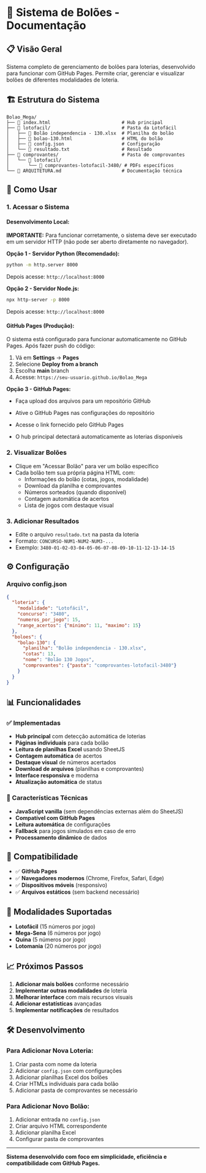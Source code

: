 # 🎯 Sistema de Bolões - Documentação

## 📋 Visão Geral

Sistema completo de gerenciamento de bolões para loterias, desenvolvido para funcionar com GitHub Pages. Permite criar, gerenciar e visualizar bolões de diferentes modalidades de loteria.

## 🏗️ Estrutura do Sistema

```
Bolao_Mega/
├── 📄 index.html                          # Hub principal
├── 📁 lotofacil/                          # Pasta da Lotofácil
│   ├── 📄 Bolão independencia - 130.xlsx  # Planilha do bolão
│   ├── 📄 bolao-130.html                  # HTML do bolão
│   ├── 📄 config.json                     # Configuração
│   └── 📄 resultado.txt                   # Resultado
├── 📁 comprovantes/                       # Pasta de comprovantes
│   └── 📁 lotofacil/
│       └── 📁 comprovantes-lotofacil-3480/ # PDFs específicos
└── 📄 ARQUITETURA.md                      # Documentação técnica
```

## 🚀 Como Usar

### 1. Acessar o Sistema

#### **Desenvolvimento Local:**
**IMPORTANTE:** Para funcionar corretamente, o sistema deve ser executado em um servidor HTTP (não pode ser aberto diretamente no navegador).

**Opção 1 - Servidor Python (Recomendado):**
```bash
python -m http.server 8000
```
Depois acesse: `http://localhost:8000`

**Opção 2 - Servidor Node.js:**
```bash
npx http-server -p 8000
```
Depois acesse: `http://localhost:8000`

#### **GitHub Pages (Produção):**
O sistema está configurado para funcionar automaticamente no GitHub Pages. Após fazer push do código:

1. Vá em **Settings** → **Pages**
2. Selecione **Deploy from a branch**
3. Escolha **main** branch
4. Acesse: `https://seu-usuario.github.io/Bolao_Mega`

**Opção 3 - GitHub Pages:**
- Faça upload dos arquivos para um repositório GitHub
- Ative o GitHub Pages nas configurações do repositório
- Acesse o link fornecido pelo GitHub Pages

- O hub principal detectará automaticamente as loterias disponíveis

### 2. Visualizar Bolões
- Clique em "Acessar Bolão" para ver um bolão específico
- Cada bolão tem sua própria página HTML com:
  - Informações do bolão (cotas, jogos, modalidade)
  - Download da planilha e comprovantes
  - Números sorteados (quando disponível)
  - Contagem automática de acertos
  - Lista de jogos com destaque visual

### 3. Adicionar Resultados
- Edite o arquivo `resultado.txt` na pasta da loteria
- Formato: `CONCURSO-NUM1-NUM2-NUM3-...`
- Exemplo: `3480-01-02-03-04-05-06-07-08-09-10-11-12-13-14-15`

## ⚙️ Configuração

### Arquivo config.json
```json
{
  "loteria": {
    "modalidade": "Lotofácil",
    "concurso": "3480",
    "numeros_por_jogo": 15,
    "range_acertos": {"minimo": 11, "maximo": 15}
  },
  "boloes": {
    "bolao-130": {
      "planilha": "Bolão independencia - 130.xlsx",
      "cotas": 13,
      "nome": "Bolão 130 Jogos",
      "comprovantes": {"pasta": "comprovantes-lotofacil-3480"}
    }
  }
}
```

## 📊 Funcionalidades

### ✅ Implementadas
- **Hub principal** com detecção automática de loterias
- **Páginas individuais** para cada bolão
- **Leitura de planilhas Excel** usando SheetJS
- **Contagem automática** de acertos
- **Destaque visual** de números acertados
- **Download de arquivos** (planilhas e comprovantes)
- **Interface responsiva** e moderna
- **Atualização automática** de status

### 🔧 Características Técnicas
- **JavaScript vanilla** (sem dependências externas além do SheetJS)
- **Compatível com GitHub Pages**
- **Leitura automática** de configurações
- **Fallback** para jogos simulados em caso de erro
- **Processamento dinâmico** de dados

## 📱 Compatibilidade

- ✅ **GitHub Pages**
- ✅ **Navegadores modernos** (Chrome, Firefox, Safari, Edge)
- ✅ **Dispositivos móveis** (responsivo)
- ✅ **Arquivos estáticos** (sem backend necessário)

## 🎯 Modalidades Suportadas

- **Lotofácil** (15 números por jogo)
- **Mega-Sena** (6 números por jogo)
- **Quina** (5 números por jogo)
- **Lotomania** (20 números por jogo)

## 📈 Próximos Passos

1. **Adicionar mais bolões** conforme necessário
2. **Implementar outras modalidades** de loteria
3. **Melhorar interface** com mais recursos visuais
4. **Adicionar estatísticas** avançadas
5. **Implementar notificações** de resultados

## 🛠️ Desenvolvimento

### Para Adicionar Nova Loteria:
1. Criar pasta com nome da loteria
2. Adicionar `config.json` com configurações
3. Adicionar planilhas Excel dos bolões
4. Criar HTMLs individuais para cada bolão
5. Adicionar pasta de comprovantes se necessário

### Para Adicionar Novo Bolão:
1. Adicionar entrada no `config.json`
2. Criar arquivo HTML correspondente
3. Adicionar planilha Excel
4. Configurar pasta de comprovantes

---

**Sistema desenvolvido com foco em simplicidade, eficiência e compatibilidade com GitHub Pages.**
